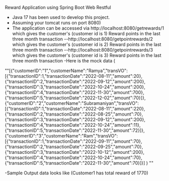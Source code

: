 Reward Application using Spring Boot Web Restful
- Java 17 has been used to develop this project.
- Assuming your tomcat runs on port 8080)
- The application can be accessed via http://localhost:8080/getrewards/1 which gives the  customer's (customer id is 1) Reward points in the last three month transaction
--http://localhost:8080/getpointrewards/2  which gives the  customer's (customer id is 2) Reward points in the last three month transaction
--http://localhost:8080/getpointrewards/3  which gives the  customer's (customer id is 3) Reward points in the last three month transaction
-Here is the mock data (  

""[{"customerID":"1","customerName":"Ramya","transVO":[{"transactionID":1,"transactionDate":"2022-08-11","amount":20},{"transactionID":2,"transactionDate":"2022-09-12","amount":200},{"transactionID":3,"transactionDate":"2022-10-24","amount":200},{"transactionID":4,"transactionDate":"2022-11-30","amount":700},{"transactionID":5,"transactionDate":"2022-12-02","amount":70}]},{"customerID":"2","customerName":"Subramaniyan","transVO":[{"transactionID":1,"transactionDate":"2022-08-11","amount":220},{"transactionID":2,"transactionDate":"2022-08-25","amount":70},{"transactionID":3,"transactionDate":"2022-09-12","amount":200},{"transactionID":4,"transactionDate":"2022-10-24","amount":11},{"transactionID":5,"transactionDate":"2022-11-30","amount":72}]},{"customerID":"3","customerName":"Ram","transVO":[{"transactionID":1,"transactionDate":"2022-09-11","amount":70},{"transactionID":2,"transactionDate":"2022-09-25","amount":70},{"transactionID":3,"transactionDate":"2022-10-12","amount":200},{"transactionID":4,"transactionDate":"2022-10-24","amount":70},{"transactionID":5,"transactionDate":"2022-11-30","amount":70}]}]     ) ""


-Sample Output data looks like (Customer1 has total reward of 1770)
